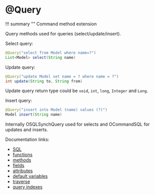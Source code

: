 # @Query

!!! summary ""
    Command method extension

Query methods used for queries (select/update/insert).

Select query:

```java
@Query("select from Model where name=?")
List<Model> select(String name)
```

Update query:

```java
@Query("update Model set name = ? where name = ?")
int update(String to, String from)
```
Update query return type could be `void`, `int`, `long`, `Integer` and `Long`.

Insert query:

```java
@Query("insert into Model (name) values (?)")
Model insert(String name)
```
Internally OSQLSynchQuery used for selects and OCommandSQL for updates and inserts.

Documentation links:
* [SQL](http://www.orientechnologies.com/docs/last/orientdb.wiki/SQL.html)
* [functions](http://www.orientechnologies.com/docs/last/orientdb.wiki/SQL-Functions.html)
* [methods](http://www.orientechnologies.com/docs/last/orientdb.wiki/SQL-Methods.html)
* [fields](http://www.orientechnologies.com/docs/last/orientdb.wiki/Document-Field-Part.html)
* [attributes](http://www.orientechnologies.com/docs/last/orientdb.wiki/SQL-Where.html#record-attributes)
* [default variables](http://www.orientechnologies.com/docs/last/orientdb.wiki/SQL-Where.html#variables)
* [traverse](http://www.orientechnologies.com/docs/last/orientdb.wiki/SQL-Traverse.html)
* [query indexes](http://www.orientechnologies.com/docs/last/orientdb.wiki/SQL.html#automatic-usage-of-indexes)
